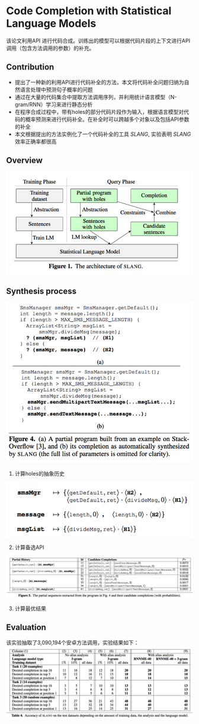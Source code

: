 # Code Completion with Statistical Language Models

该论文利用API 进行代码合成。训练出的模型可以根据代码片段的上下文进行API调用（包含方法调用的参数）的补充。

## Contribution

- 提出了一种新的利用API进行代码补全的方法，本文将代码补全问题归纳为自然语言处理中预测句子概率的问题
- 通过在大量的代码集合中提取方法调用序列，并利用统计语言模型（N-gram/RNN）学习来进行静态分析
- 在程序合成过程中，带有holes的部分代码片段作为输入，根据语言模型对代码的概率预测来进行代码补全。在补全时可以跨越多个对象以及包括API参数的补全
- 本文根据提出的方法实例化了一个代码补全的工具 _SLANG_, 实验表明 _SLANG_ 效率正确率都很高

## Overview

![The architecture of _SLANG_ ](image/architecture.png)

## Synthesis process

![An example of code synthesis](image/synthesis_example.png)

1. 计算holes的抽象历史

 ![step 1](image/step1.png)
 
2. 计算备选API

 ![step2](image/step2.png)
 
3. 计算最优结果

## Evaluation

该实验抽取了3,090,194个安卓方法调用，实验结果如下：
![result](image/result.png)
